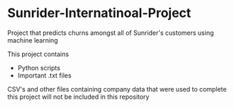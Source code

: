 # Sunrider-Internatinoal-Project
Project that predicts churns amongst all of Sunrider's customers using machine learning

This project contains
- Python scripts
- Important .txt files

CSV's and other files containing company data that were used to complete this project will not be included in this repository
